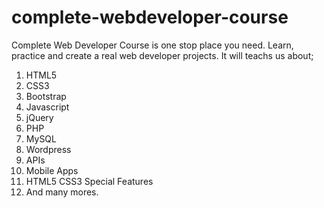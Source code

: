 # complete-webdeveloper-course

Complete Web Developer Course is one stop place you need. Learn, practice and create a real web developer projects. It will teachs us about;

1. HTML5
2. CSS3
3. Bootstrap
4. Javascript
5. jQuery
6. PHP
7. MySQL
8. Wordpress
9. APIs
10. Mobile Apps
11. HTML5 CSS3 Special Features
12. And many mores.

